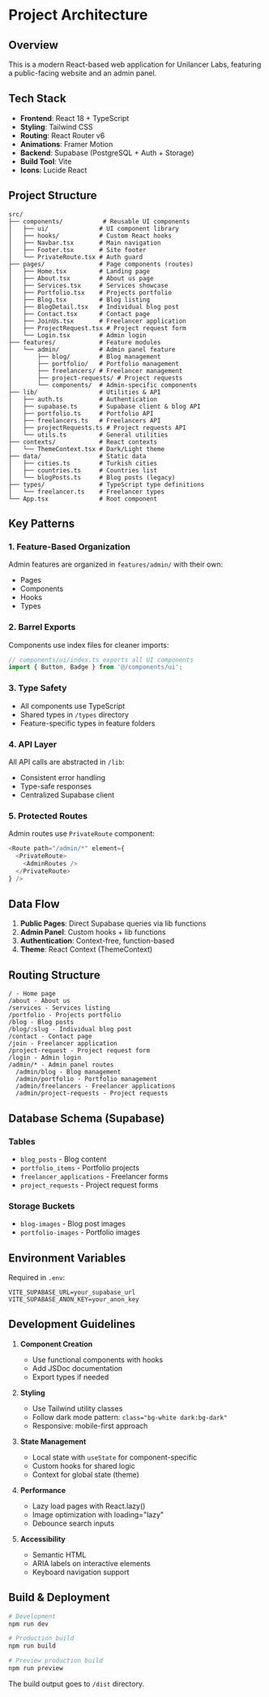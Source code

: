 # Project Architecture

## Overview
This is a modern React-based web application for Unilancer Labs, featuring a public-facing website and an admin panel.

## Tech Stack
- **Frontend**: React 18 + TypeScript
- **Styling**: Tailwind CSS
- **Routing**: React Router v6
- **Animations**: Framer Motion
- **Backend**: Supabase (PostgreSQL + Auth + Storage)
- **Build Tool**: Vite
- **Icons**: Lucide React

## Project Structure

```
src/
├── components/           # Reusable UI components
│   ├── ui/              # UI component library
│   ├── hooks/           # Custom React hooks
│   ├── Navbar.tsx       # Main navigation
│   ├── Footer.tsx       # Site footer
│   └── PrivateRoute.tsx # Auth guard
├── pages/               # Page components (routes)
│   ├── Home.tsx         # Landing page
│   ├── About.tsx        # About us page
│   ├── Services.tsx     # Services showcase
│   ├── Portfolio.tsx    # Projects portfolio
│   ├── Blog.tsx         # Blog listing
│   ├── BlogDetail.tsx   # Individual blog post
│   ├── Contact.tsx      # Contact page
│   ├── JoinUs.tsx       # Freelancer application
│   ├── ProjectRequest.tsx # Project request form
│   └── Login.tsx        # Admin login
├── features/            # Feature modules
│   └── admin/           # Admin panel feature
│       ├── blog/        # Blog management
│       ├── portfolio/   # Portfolio management
│       ├── freelancers/ # Freelancer management
│       ├── project-requests/ # Project requests
│       └── components/  # Admin-specific components
├── lib/                 # Utilities & API
│   ├── auth.ts          # Authentication
│   ├── supabase.ts      # Supabase client & blog API
│   ├── portfolio.ts     # Portfolio API
│   ├── freelancers.ts   # Freelancers API
│   ├── projectRequests.ts # Project requests API
│   └── utils.ts         # General utilities
├── contexts/            # React contexts
│   └── ThemeContext.tsx # Dark/Light theme
├── data/                # Static data
│   ├── cities.ts        # Turkish cities
│   ├── countries.ts     # Countries list
│   └── blogPosts.ts     # Blog posts (legacy)
├── types/               # TypeScript type definitions
│   └── freelancer.ts    # Freelancer types
└── App.tsx              # Root component

```

## Key Patterns

### 1. Feature-Based Organization
Admin features are organized in `features/admin/` with their own:
- Pages
- Components
- Hooks
- Types

### 2. Barrel Exports
Components use index files for cleaner imports:
```typescript
// components/ui/index.ts exports all UI components
import { Button, Badge } from '@/components/ui';
```

### 3. Type Safety
- All components use TypeScript
- Shared types in `/types` directory
- Feature-specific types in feature folders

### 4. API Layer
All API calls are abstracted in `/lib`:
- Consistent error handling
- Type-safe responses
- Centralized Supabase client

### 5. Protected Routes
Admin routes use `PrivateRoute` component:
```typescript
<Route path="/admin/*" element={
  <PrivateRoute>
    <AdminRoutes />
  </PrivateRoute>
} />
```

## Data Flow

1. **Public Pages**: Direct Supabase queries via lib functions
2. **Admin Panel**: Custom hooks + lib functions
3. **Authentication**: Context-free, function-based
4. **Theme**: React Context (ThemeContext)

## Routing Structure

```
/ - Home page
/about - About us
/services - Services listing
/portfolio - Projects portfolio
/blog - Blog posts
/blog/:slug - Individual blog post
/contact - Contact page
/join - Freelancer application
/project-request - Project request form
/login - Admin login
/admin/* - Admin panel routes
  /admin/blog - Blog management
  /admin/portfolio - Portfolio management
  /admin/freelancers - Freelancer applications
  /admin/project-requests - Project requests
```

## Database Schema (Supabase)

### Tables
- `blog_posts` - Blog content
- `portfolio_items` - Portfolio projects
- `freelancer_applications` - Freelancer forms
- `project_requests` - Project request forms

### Storage Buckets
- `blog-images` - Blog post images
- `portfolio-images` - Portfolio images

## Environment Variables

Required in `.env`:
```
VITE_SUPABASE_URL=your_supabase_url
VITE_SUPABASE_ANON_KEY=your_anon_key
```

## Development Guidelines

1. **Component Creation**
   - Use functional components with hooks
   - Add JSDoc documentation
   - Export types if needed

2. **Styling**
   - Use Tailwind utility classes
   - Follow dark mode pattern: `class="bg-white dark:bg-dark"`
   - Responsive: mobile-first approach

3. **State Management**
   - Local state with `useState` for component-specific
   - Custom hooks for shared logic
   - Context for global state (theme)

4. **Performance**
   - Lazy load pages with React.lazy()
   - Image optimization with loading="lazy"
   - Debounce search inputs

5. **Accessibility**
   - Semantic HTML
   - ARIA labels on interactive elements
   - Keyboard navigation support

## Build & Deployment

```bash
# Development
npm run dev

# Production build
npm run build

# Preview production build
npm run preview
```

The build output goes to `/dist` directory.
